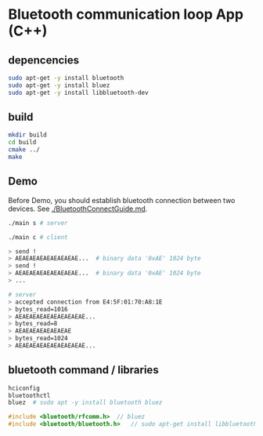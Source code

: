 # Bluetooth communication loop App (C++)

## depencencies
```bash
sudo apt-get -y install bluetooth
sudo apt-get -y install bluez
sudo apt-get -y install libbluetooth-dev
```

## build
```bash
mkdir build
cd build
cmake ../
make
```

## Demo
Before Demo, you should establish bluetooth connection between two devices. See [./BluetoothConnectGuide.md](./BluetoothConnectGuide.md).
```bash
./main s # server
```
```bash
./main c # client

> send !
> AEAEAEAEAEAEAEAEAE...  # binary data '0xAE' 1024 byte
> send !
> AEAEAEAEAEAEAEAEAE...  # binary data '0xAE' 1024 byte
> ...
```
```bash
# server
> accepted connection from E4:5F:01:70:A8:1E
> bytes_read=1016
> AEAEAEAEAEAEAEAEAEAE...
> bytes_read=8
> AEAEAEAEAEAEAEAE
> bytes_read=1024
> AEAEAEAEAEAEAEAEAEAE...
```





## bluetooth command / libraries
```bash
hciconfig
bluetoothctl
bluez  # sudo apt -y install bluetooth bluez
```
```c
#include <bluetooth/rfcomm.h>  // bluez
#include <bluetooth/bluetooth.h>   // sudo apt-get install libbluetooth-dev
```

